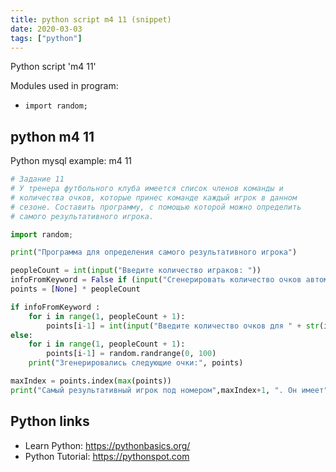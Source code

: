 ```yaml
---
title: python script m4 11 (snippet)
date: 2020-03-03
tags: ["python"]
---
```

Python script 'm4 11'


Modules used in program: 
* `import random;`

## python m4 11

Python mysql example: m4 11

```python
# Задание 11
# У тренера футбольного клуба имеется список членов команды и
# количества очков, которые принес команде каждый игрок в данном
# сезоне. Составить программу, с помощью которой можно определить
# самого результативного игрока.

import random;

print("Программа для определения самого результативного игрока")

peopleCount = int(input("Введите количество играков: "))
infoFromKeyword = False if (input("Cгенерировать количество очков автоматически(да/нет): ") == "да") else True
points = [None] * peopleCount

if infoFromKeyword :
    for i in range(1, peopleCount + 1):
        points[i-1] = int(input("Введите количество очков для " + str(i) + " игрока: "))
else:
    for i in range(1, peopleCount + 1):
        points[i-1] = random.randrange(0, 100)
    print("Згенерировались следующие очки:", points)

maxIndex = points.index(max(points))
print("Самый результативный игрок под номером",maxIndex+1, ". Он имеет", points[maxIndex], "очк.")


```

## Python links

- Learn Python: https://pythonbasics.org/
- Python Tutorial: https://pythonspot.com
